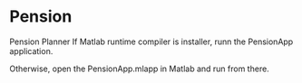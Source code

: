 # Pension
 Pension Planner
If Matlab runtime compiler is installer, runn the PensionApp application.

Otherwise, open the PensionApp.mlapp in Matlab and run from there.
